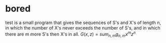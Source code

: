 # bored
test is a small program that gives the sequences of S's and X's of length n, in which the number of X's never exceeds the number of S's, and in which there are m more S's then X's in all.
$G(x,z) = sum_{n,m}g_{n,m}x^mz^n$
